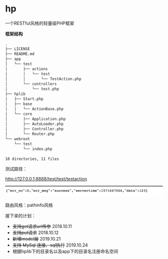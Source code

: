 # hp
一个RESTful风格的轻量级PHP框架

**框架结构**
```
.
├── LICENSE
├── README.md
├── app
│   └── test
│       ├── actions
│       │   └── test
│       │       └── TestAction.php
│       └── controllers
│           └── test.php
├── hplib
│   ├── Start.php
│   ├── base
│   │   └── ActionBase.php
│   └── core
│       ├── Application.php
│       ├── AutoLoader.php
│       ├── Controller.php
│       └── Router.php
└── webroot
    └── test
        └── index.php

10 directories, 11 files

```

测试路径：       

http://127.0.0.1:8888/test/test/testaction

![](https://raw.githubusercontent.com/haxianhe/pic/master/image/20191021221629.png)

路由风格：pathinfo风格

接下来的计划：

- ~~支持get请求url传参~~ 2018.10.11      
- ~~支持put请求~~ 2018.10.12       
- ~~新增model层~~ 2019.10.21
- ~~支持 MySql 连接、sql执行~~ 2019.10.24
- 根据hplib下的目录名以及app下的目录名注册命名空间
 


